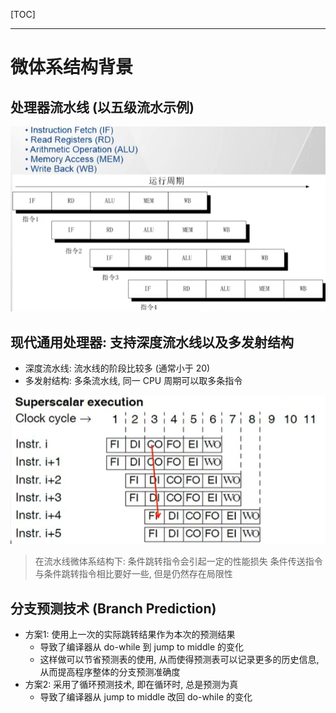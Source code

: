 [TOC]

---
# 微体系结构背景

## 处理器流水线 (以五级流水示例)
![](images/2020-01-03-22-42-01.png)

## 现代通用处理器: 支持深度流水线以及多发射结构
- 深度流水线: 流水线的阶段比较多 (通常小于 20)
- 多发射结构: 多条流水线, 同一 CPU 周期可以取多条指令

![](images/2020-01-03-22-51-24.png)

> 在流水线微体系结构下: 
> 条件跳转指令会引起一定的性能损失
> 条件传送指令与条件跳转指令相比要好一些, 但是仍然存在局限性

## 分支预测技术 (Branch Prediction)
- 方案1: 使用上一次的实际跳转结果作为本次的预测结果
  - 导致了编译器从 do-while 到 jump to middle 的变化
  - 这样做可以节省预测表的使用, 从而使得预测表可以记录更多的历史信息, 从而提高程序整体的分支预测准确度
- 方案2: 采用了循环预测技术, 即在循环时, 总是预测为真
  - 导致了编译器从 jump to middle 改回 do-while 的变化